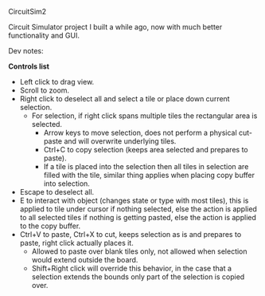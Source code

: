 CircuitSim2

Circuit Simulator project I built a while ago, now with much better functionality and GUI.

Dev notes:

__Controls list__
* Left click to drag view.
* Scroll to zoom.
* Right click to deselect all and select a tile or place down current selection.
    * For selection, if right click spans multiple tiles the rectangular area is selected.
        * Arrow keys to move selection, does not perform a physical cut-paste and will overwrite underlying tiles.
        * Ctrl+C to copy selection (keeps area selected and prepares to paste).
        * If a tile is placed into the selection then all tiles in selection are filled with the tile, similar thing applies when placing copy buffer into selection.
* Escape to deselect all.
* E to interact with object (changes state or type with most tiles), this is applied to tile under cursor if nothing selected, else the action is applied to all selected tiles if nothing is getting pasted, else the action is applied to the copy buffer.
* Ctrl+V to paste, Ctrl+X to cut, keeps selection as is and prepares to paste, right click actually places it.
    * Allowed to paste over blank tiles only, not allowed when selection would extend outside the board.
    * Shift+Right click will override this behavior, in the case that a selection extends the bounds only part of the selection is copied over.